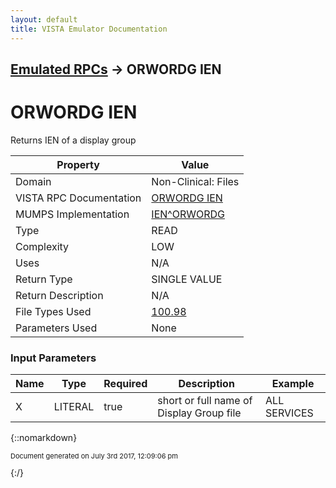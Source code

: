 ```yaml
---
layout: default
title: VISTA Emulator Documentation
---
```


## [Emulated RPCs](TableOfContents) &#8594; ORWORDG IEN
# ORWORDG IEN

Returns IEN of a display group

Property | Value
--- | ---
Domain | Non-Clinical: Files
VISTA RPC Documentation | [ORWORDG IEN](../VISTARPC/ORWORDG_IEN)
MUMPS Implementation | [IEN^ORWORDG](http://code.osehra.org/dox/Routine_ORWORDG_source.html)
Type | READ
Complexity | LOW
Uses | N/A
Return Type | SINGLE VALUE
Return Description | N/A
File Types Used | [100.98](../VDM/Display_Group-100_98)
Parameters Used | None


### Input Parameters

Name | Type | Required | Description | Example
--- | --- | --- | --- | ---
X | LITERAL | true | short or full name of Display Group file | ALL SERVICES

{::nomarkdown} <br/><p style="font-size: 11px">Document generated on July 3rd 2017, 12:09:06 pm</p>{:/}